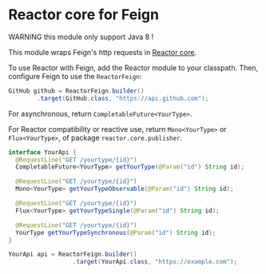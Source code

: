 Reactor core for Feign
===================
WARNING this module only support Java 8 !

This module wraps Feign's http requests in [Reactor core](https://github.com/reactor/reactor-core).

To use Reactor with Feign, add the Reactor module to your classpath. Then, configure Feign to use the `ReactorFeign`:

```java
GitHub github = ReactorFeign.builder()
        .target(GitHub.class, "https://api.github.com");
```

For asynchronous, return `CompletableFuture<YourType>`.

For Reactor compatibility or reactive use, return `Mono<YourType>` or `Flux<YourType>`, of package `reactor.core.publisher`. 

```java
interface YourApi {
  @RequestLine("GET /yourtype/{id}")
  CompletableFuture<YourType> getYourType(@Param("id") String id);

  @RequestLine("GET /yourtype/{id}")
  Mono<YourType> getYourTypeObservable(@Param("id") String id);

  @RequestLine("GET /yourtype/{id}")
  Flux<YourType> getYourTypeSingle(@Param("id") String id);

  @RequestLine("GET /yourtype/{id}")
  YourType getYourTypeSynchronous(@Param("id") String id);
}

YourApi api = ReactorFeign.builder()
                  .target(YourApi.class, "https://example.com");
```
